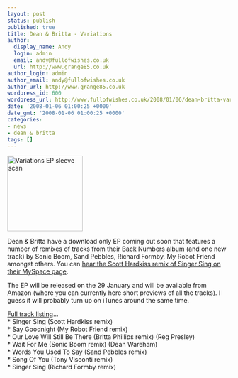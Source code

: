 ```yaml
---
layout: post
status: publish
published: true
title: Dean & Britta - Variations
author:
  display_name: Andy
  login: admin
  email: andy@fullofwishes.co.uk
  url: http://www.grange85.co.uk
author_login: admin
author_email: andy@fullofwishes.co.uk
author_url: http://www.grange85.co.uk
wordpress_id: 600
wordpress_url: http://www.fullofwishes.co.uk/2008/01/06/dean-britta-variations/
date: '2008-01-06 01:00:25 +0000'
date_gmt: '2008-01-06 01:00:25 +0000'
categories:
- news
- dean & britta
tags: []
---
```

<div class="imagebox-a"><img src="http://media.fullofwishes.co.uk/07-dean_and_britta/sleeves/dab_variations_tn.jpg" width="170" height="170" alt="Variations EP sleeve scan"/></div>
<p>Dean & Britta have a download only EP coming out soon that features a number of remixes of tracks from their Back Numbers album (and one new track) by Sonic Boom, Sand Pebbles, Richard Formby, My Robot Friend amongst others. You can <a href="http://www.myspace.com/deanandbritta  ">hear the Scott Hardkiss remix of Singer Sing on their MySpace page</a>.</p>
<p>The EP will be released on the 29 January and will be <span class="removed_link" title="http://www.amazon.com/gp/product/B0011UQA2K?ie=UTF8&amp;tag=aheadfullofwi-20&amp;linkCode=as2&amp;camp=1789&amp;creative=9325&amp;creativeASIN=B0011UQA2K">available from Amazon</span> (where you can currently here short previews of all the tracks). I guess it will probably turn up on iTunes around the same time.</p>
<p><a href="/database/release/variations/">Full track listing</a>...<br />
    *  Singer Sing (Scott Hardkiss remix)<br />
    * Say Goodnight (My Robot Friend remix)<br />
    * Our Love Will Still Be There (Britta Phillips remix) (Reg Presley)<br />
    * Wait For Me (Sonic Boom remix) (Dean Wareham)<br />
    * Words You Used To Say (Sand Pebbles remix)<br />
    * Song Of You (Tony Visconti remix)<br />
    * Singer Sing (Richard Formby remix)</p>
